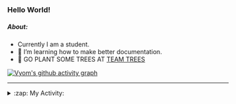 ### Hello World!

##### About:
- Currently I am a student.
- 🌱 I’m learning how to make better documentation.
- 🌱 GO PLANT SOME TREES AT [TEAM TREES](https://teamtrees.org/)

[![Vyom's github activity graph](https://activity-graph.herokuapp.com/graph?username=Vyvy-vi)](https://github.com/ashutosh00710/github-readme-activity-graph)

---
<details>
  <summary>:zap: My Activity:</summary>
  
<!--START_SECTION:waka-->
![Code Time](http://img.shields.io/badge/Code%20Time-851%20hrs%205%20mins-blue)

**I'm a Night 🦉** 

```text
🌞 Morning    101 commits    ██░░░░░░░░░░░░░░░░░░░░░░░   9.91% 
🌆 Daytime    287 commits    ███████░░░░░░░░░░░░░░░░░░   28.16% 
🌃 Evening    325 commits    ████████░░░░░░░░░░░░░░░░░   31.89% 
🌙 Night      306 commits    ███████░░░░░░░░░░░░░░░░░░   30.03%

```
📅 **I'm Most Productive on Sunday** 

```text
Monday       137 commits    ███░░░░░░░░░░░░░░░░░░░░░░   13.44% 
Tuesday      136 commits    ███░░░░░░░░░░░░░░░░░░░░░░   13.35% 
Wednesday    158 commits    ████░░░░░░░░░░░░░░░░░░░░░   15.51% 
Thursday     140 commits    ███░░░░░░░░░░░░░░░░░░░░░░   13.74% 
Friday       127 commits    ███░░░░░░░░░░░░░░░░░░░░░░   12.46% 
Saturday     98 commits     ██░░░░░░░░░░░░░░░░░░░░░░░   9.62% 
Sunday       223 commits    █████░░░░░░░░░░░░░░░░░░░░   21.88%

```


📊 **This Week I Spent My Time On** 

```text
🔥 Editors: 
VS Code                  11 hrs              █████████████████████████   100.0%

🐱‍💻 Projects: 
CSF                      10 hrs 56 mins      █████████████████████░░░░   86.22% 
praise                   1 hr 12 mins        ██░░░░░░░░░░░░░░░░░░░░░░░   9.55% 
Unknown Project          32 mins             █░░░░░░░░░░░░░░░░░░░░░░░░   4.23%

```


 Last Updated on 15/08/2022 08:04:50 UTC
<!--END_SECTION:waka-->
</details>
